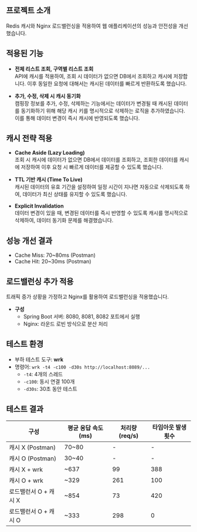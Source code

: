 ## 프로젝트 소개

 Redis 캐시와 Nginx 로드밸런싱을 적용하여 웹 애플리케이션의 성능과 안전성을 개선했습니다.

 ## 적용된 기능
 
- **전체 리스트 조회, 구역별 리스트 조회** </br>
 API에 캐시를 적용하여, 조회 시 데이터가 없으면 DB에서 조회하고 캐시에 저장합니다. 이후 동일한 요청에 대해서는 캐시된 데이터를 빠르게 반환하도록 했습니다.

- **추가, 수정, 삭제 시 캐시 동기화** </br>
 캠핑장 정보를 추가, 수정, 삭제하는 기능에서는 데이터가 변경될 때 캐시된 데이터를 동기화하기 위해 해당 캐시 키를 명시적으로 삭제하는 로직을 추가하였습니다. 이를 통해 데이터 변경이 즉시 캐시에 반영되도록 했습니다.

 ## 캐시 전략 적용
 
- **Cache Aside (Lazy Loading)** </br>
 조회 시 캐시에 데이터가 없으면 DB에서 데이터를 조회하고, 조회한 데이터를 캐시에 저장하여 이후 요청 시 빠르게 데이터를 제공할 수 있도록 했습니다.

- **TTL 기반 캐시 (Time To Live)** </br>
 캐시된 데이터의 유효 기간을 설정하여 일정 시간이 지나면 자동으로 삭제되도록 하여, 데이터가 최신 상태를 유지할 수 있도록 했습니다.

- **Explicit Invalidation** </br>
 데이터 변경이 있을 때, 변경된 데이터를 즉시 반영할 수 있도록 캐시를 명시적으로 삭제하여, 데이터 동기화 문제를 해결했습니다.

 ## 성능 개선 결과

 - Cache Miss: 70~80ms (Postman)
 - Cache Hit: 20~30ms (Postman)

 ## 로드밸런싱 추가 적용

 트래픽 증가 상황을 가정하고 Nginx를 활용하여 로드밸런싱을 적용했습니다.
 - **구성**
   - Spring Boot 서버: 8080, 8081, 8082 포트에서 실행
   - Nginx: 라운드 로빈 방식으로 분산 처리
  
 ## 테스트 환경
- 부하 테스트 도구: **wrk**
- 명령어: `wrk -t4 -c100 -d30s http://localhost:8089/...`
  - `-t4`: 4개의 스레드  
  - `-c100`: 동시 연결 100개  
  - `-d30s`: 30초 동안 테스트


## 테스트 결과 
|구성|평균 응답 속도 (ms)|처리량 (req/s)|타임아웃 발생 횟수|
|---|---|---|---|
| 캐시 X (Postman) | 70~80 | - | - |
| 캐시 O (Postman) | 30~40 | - | - |
| 캐시 X + wrk | ~637 | 99 | 388 |
| 캐시 O + wrk | ~329 | 261 | 100 |
| 로드밸런서 O + 캐시 X | ~854 | 73 | 420 |
| 로드밸런서 O + 캐시 O | ~333 | 298 | 0 |
